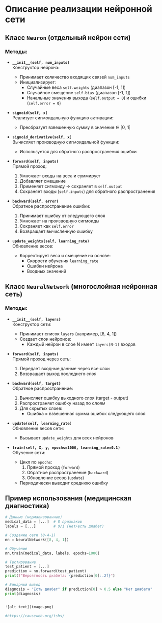 # Описание реализации нейронной сети

## Класс `Neuron` (отдельный нейрон сети)

### Методы:

- **`__init__(self, num_inputs)`**  
  Конструктор нейрона:
  - Принимает количество входящих связей `num_inputs`
  - Инициализирует:
    - Случайные веса `self.weights` (диапазон [-1, 1])
    - Случайное смещение `self.bias` (диапазон [-1, 1])
    - Начальные значения выхода (`self.output = 0`) и ошибки (`self.error = 0`)

- **`sigmoid(self, x)`**  
  Реализует сигмоидальную функцию активации:
  - Преобразует взвешенную сумму в значение ∈ [0, 1]

- **`sigmoid_derivative(self, x)`**  
  Вычисляет производную сигмоидальной функции:
  - Используется для обратного распространения ошибки

- **`forward(self, inputs)`**  
  Прямой проход:
  1. Умножает входы на веса и суммирует
  2. Добавляет смещение
  3. Применяет сигмоиду → сохраняет в `self.output`
  4. Сохраняет входы (`self.inputs`) для обратного распространения

- **`backward(self, error)`**  
  Обратное распространение ошибки:
  1. Принимает ошибку от следующего слоя
  2. Умножает на производную сигмоиды
  3. Сохраняет как `self.error`
  4. Возвращает вычисленную ошибку

- **`update_weights(self, learning_rate)`**  
  Обновление весов:
  - Корректирует веса и смещение на основе:
    - Скорости обучения `learning_rate`
    - Ошибки нейрона
    - Входных значений

## Класс `NeuralNetwork` (многослойная нейронная сеть)

### Методы:

- **`__init__(self, layers)`**  
  Конструктор сети:
  - Принимает список `layers` (например, [8, 4, 1])
  - Создает слои нейронов:
    - Каждый нейрон в слое N имеет `layers[N-1]` входов

- **`forward(self, inputs)`**  
  Прямой проход через сеть:
  1. Передает входные данные через все слои
  2. Возвращает выход последнего слоя

- **`backward(self, target)`**  
  Обратное распространение:
  1. Вычисляет ошибку выходного слоя (target - output)
  2. Распространяет ошибку назад по слоям
  3. Для скрытых слоев:
     - Ошибка = взвешенная сумма ошибок следующего слоя

- **`update(self, learning_rate)`**  
  Обновление весов сети:
  - Вызывает `update_weights` для всех нейронов

- **`train(self, X, y, epochs=1000, learning_rate=0.1)`**  
  Обучение сети:
  - Цикл по `epochs`:
    1. Прямой проход (`forward`)
    2. Обратное распространение (`backward`)
    3. Обновление весов (`update`)
  - Периодически выводит среднюю ошибку

## Пример использования (медицинская диагностика)

```python
# Данные (нормализованные)
medical_data = [...]  # 8 признаков
labels = [...]        # 0/1 (нет/есть диабет)

# Создание сети (8-4-1)
nn = NeuralNetwork([8, 4, 1])

# Обучение
nn.train(medical_data, labels, epochs=1000)

# Тестирование
test_patient = [...]
prediction = nn.forward(test_patient)
print(f"Вероятность диабета: {prediction[0]:.2f}")

# Бинарный вывод
diagnosis = "Есть диабет" if prediction[0] > 0.5 else "Нет диабета"
print(diagnosis)


![alt text](image.png)

#https://causeweb.org/tshs/